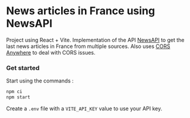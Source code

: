 # News articles in France using NewsAPI

Project using React + Vite.
Implementation of the API [NewsAPI](https://newsapi.org) to get the last news articles in France from multiple sources.
Also uses [CORS Anywhere](https://cors-anywhere.herokuapp.com/) to deal with CORS issues.

### Get started

Start using the commands :

```bash
npm ci
npm start
```

Create a `.env` file with a `VITE_API_KEY` value to use your API key.
